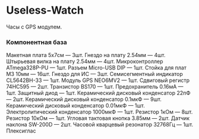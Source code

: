 # Useless-Watch
Часы c GPS модулем.

### Компонентная база

Макетная плата 5x7см — 3шт.
Гнездо на плату 2.54мм — 4шт.
Штырьевая вилка на плату 2.54мм — 4шт. 
Микроконтроллер ATmega328P-PU — 1шт.
Разъем Micro-USB DIP — 1шт. 
Cтойка для плат М3 10мм — 16шт. 
Гнездо для ИС — 3шт. 
Семисегментный индикатор CL5642BH-33 — 1шт. 
Модуль GPS NEO6MV2 — 1шт. 
Сдвиговый регистр 74HC595 — 2шт. 
Транзистор BS170 — 1шт. 
Предохранитель 0.16мА — 1шт. 
Защитный диод — 1шт. 
Керамический дисковый конденсатор 22пФ — 2шт.
Керамический дисковый конденсатор 0.1мкФ — 9шт.
Керамический дисковый конденсатор 0.01мкФ — 1шт.
Электролитический конденсатор 1000мкФ — 1шт.
Резистор 1кОм — 8шт. 
Резистор 10кОм — 1шт. 
Угловая тактовая кнопка 3.85мм — 2шт.
Датчик наклона SW-200D — 2шт.
Часовой кварцевый резонатор 32768Гц — 1шт. 
Плексиглас
